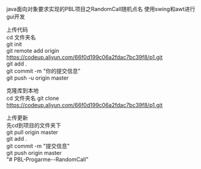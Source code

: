 java面向对象要求实现的PBL项目之RandomCall随机点名
使用swing和awt进行gui开发





上传代码  
cd 文件夹名  
git init  
git remote add origin https://codeup.aliyun.com/66f0d199c06a2fdac7bc39f8/p1.git  
git add .  
git commit -m "你的提交信息"  
git push -u origin master  

克隆库到本地  
cd 文件夹名
git clone https://codeup.aliyun.com/66f0d199c06a2fdac7bc39f8/p1.git

上传更新  
先cd到项目的文件夹下  
git pull origin master  
git add .  
git commit -m "提交信息"  
git push origin master  
 "# PBL-Progarme--RandomCall" 
